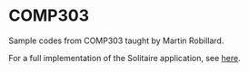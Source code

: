 # COMP303
<p>Sample codes from COMP303 taught by Martin Robillard.</p>

For a full implementation of the Solitaire application, see [here](https://github.com/prmr/Solitaire).

